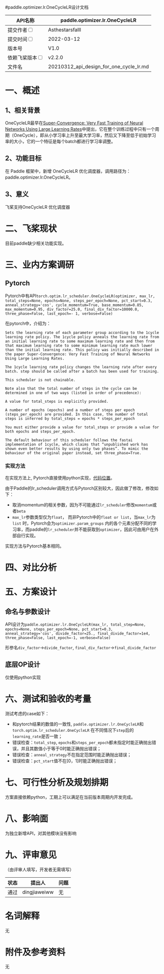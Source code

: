 #paddle.optimizer.lr.OneCycleLR设计文档

| API名称                                    | paddle.optimizer.lr.OneCycleLR           |
| ---------------------------------------- | ---------------------------------------- |
| 提交作者<input type="checkbox" class="rowselector hidden"> | Asthestarsfalll                          |
| 提交时间<input type="checkbox" class="rowselector hidden"> | 2022-03-12                               |
| 版本号                                      | V1.0                                     |
| 依赖飞桨版本<input type="checkbox" class="rowselector hidden"> | v2.2.0                                   |
| 文件名                                      | 20210312_api_design_for_one_cycle_lr.md<br> |

# 一、概述

## 1、相关背景

 OneCycleLR最早在[Super-Convergence: Very Fast Training of Neural Networks Using Large Learning Rates](https://arxiv.org/abs/1708.07120)中提出，它在整个训练过程中只有一个周期（OneCycle），即从小学习率上升至最大学习率，然后又下降至低于初始学习率的大小，它的一个特征是每个batch都进行学习率调整。

## 2、功能目标

在 Paddle 框架中，新增 OneCycleLR 优化调度器，调用路径为：paddle.optimizer.lr.OneCycleLR。

## 3、意义

飞桨支持OneCycleLR 优化调度器

# 二、飞桨现状

目前paddle缺少相关功能实现。

# 三、业内方案调研

## Pytorch

Pytorch中有API`torch.optim.lr_scheduler.OneCycleLR(optimizer, max_lr, total_steps=None, epochs=None, steps_per_epoch=None, pct_start=0.3, anneal_strategy='cos', cycle_momentum=True, base_momentum=0.85, max_momentum=0.95, div_factor=25.0, final_div_factor=10000.0, three_phase=False, last_epoch=- 1, verbose=False)`

在pytorch中，介绍为：

```
Sets the learning rate of each parameter group according to the 1cycle learning rate policy. The 1cycle policy anneals the learning rate from an initial learning rate to some maximum learning rate and then from that maximum learning rate to some minimum learning rate much lower than the initial learning rate. This policy was initially described in the paper Super-Convergence: Very Fast Training of Neural Networks Using Large Learning Rates.

The 1cycle learning rate policy changes the learning rate after every batch. step should be called after a batch has been used for training.

This scheduler is not chainable.

Note also that the total number of steps in the cycle can be determined in one of two ways (listed in order of precedence):

A value for total_steps is explicitly provided.

A number of epochs (epochs) and a number of steps per epoch (steps_per_epoch) are provided. In this case, the number of total steps is inferred by total_steps = epochs * steps_per_epoch

You must either provide a value for total_steps or provide a value for both epochs and steps_per_epoch.

The default behaviour of this scheduler follows the fastai implementation of 1cycle, which claims that “unpublished work has shown even better results by using only two phases”. To mimic the behaviour of the original paper instead, set three_phase=True.
```

### 实现方法

在实现方法上, Pytorch直接使用python实现，[代码位置](https://github.com/pytorch/pytorch/blob/master/torch/optim/lr_scheduler.py#L1341)。

由于Paddle的lr_scheduler调用方式与Pytorch区别较大，因此做了修改，修改如下：

- 取消momentum的相关参数，因为不可能通过`lr_scheduler`修改`momentum`或者`beta`
- `max_lr`参数类型仅为`float`， 而非Pytorch中的`float or list`，当`max_lr`为`list` 时，Pytorch会为`optimizer.param_groups` 内的各个元素分配不同的学习率，而paddle的`lr_scheduler`并不能获取到`optimizer`，因此可由用户在外部自行实现。

实现方法与Pytorch基本相同。

# 四、对比分析

# 五、方案设计

## 命名与参数设计

API设计为`paddle.optimizer.lr.OneCycleLR(max_lr, total_step=None, epochs=None, steps_per_epoch=None, pct_start=0.3, anneal_strategy='cos', divide_factor=25., final_divide_factor=1e4, three_phase=False, last_epoch=-1, verbose=False)`

形参名`div_factor`->`divide_factor`, `final_div_factor`->`final_divide_factor`

## 底层OP设计

仅使用python实现

# 六、测试和验收的考量

测试考虑的case如下：

- 和pytorch结果的数值的一致性, `paddle.optimizer.lr.OneCycleLR`和`torch.optim.lr_scheduler.OneCycleLR` 在不同情况下`step`后的`learning_rate`是否一致；
- 错误检查：`total_step`, `epochs`和`steps_per_epoch`都未指定时能正确抛出错误，并且其数值小于等于0时能正确抛出错误；
- 错误检查：`anneal_strategy`不在指定范围时能正确抛出错误；
- 错误检查：`pct_start`值不在[0，1]时能正确抛出错误；

# 七、可行性分析及规划排期

方案直接依赖python，工期上可以满足在当前版本周期内开发完成。

# 八、影响面

为独立新增API，对其他模块没有影响

# 九、评审意见

（由评审人填写，开发者无需填写）

| 状态   | 提出人          | 问题   |
| ---- | ------------ | ---- |
| 通过   | dingjiaweiww | 无    |

# 名词解释

无

# 附件及参考资料

无